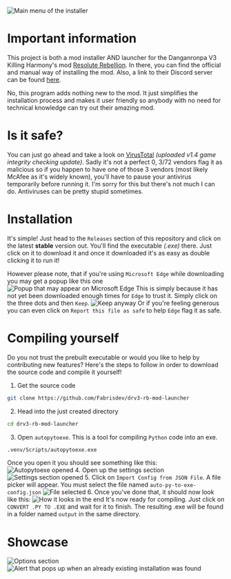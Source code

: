 ![Main menu of the installer](https://i.imgur.com/ACjfFlC.png)
# Important information
This project is both a mod installer AND launcher for the Danganronpa V3 Killing Harmony's mod [Resolute Rebellion](https://gamebanana.com/mods/554968). In there, you can find the official and manual way of installing the mod. Also, a link to their Discord server can be found [here](https://discord.gg/CjV2GtRrP7).

No, this program adds nothing new to the mod. It just simplifies the installation process and makes it user friendly so anybody with no need for technical knowledge can try out their amazing mod. 
# Is it safe?
You can just go ahead and take a look on [VirusTotal](https://www.virustotal.com/gui/file/8a81554c6fda00e2702cd86570add6a42ac78693df73a1e3cc2a62fed52dc264) *(uploaded v1.4 game integrity checking update)*. Sadly it's not a perfect 0, 3/72 vendors flag it as malicious so if you happen to have one of those 3 vendors (most likely McAfee as it's widely known), you'll have to pause your antivirus temporarily before running it. I'm sorry for this but there's not much I can do. Antiviruses can be pretty stupid sometimes.
# Installation
It's simple! Just head to the `Releases` section of this repository and click on the latest **stable** version out. You'll find the executable *(.exe)* there. Just click on it to download it and once it downloaded it's as easy as double clicking it to run it!

However please note, that if you're using `Microsoft Edge` while downloading you may get a popup like this one
![Popup that may appear on Microsoft Edge](https://i.imgur.com/x8V2emS.png)
This is simply because it has not yet been downloaded enough times for `Edge` to trust it. Simply click on the three dots and then `Keep`.
![Keep anyway](https://i.imgur.com/77aijA7.png)
Or if you're feeling generous you can even click on `Report this file as safe` to help `Edge` flag it as safe.
# Compiling yourself
Do you not trust the prebuilt executable or would you like to help by contributing new features? Here's the steps to follow in order to download the source code and compile it yourself!
1. Get the source code
```sh
git clone https://github.com/Fabrisdev/drv3-rb-mod-launcher
```
2. Head into the just created directory
```sh
cd drv3-rb-mod-launcher
```
3. Open `autopytoexe`. This is a tool for compiling `Python` code into an exe.
```sh
.venv/Scripts/autopytoexe.exe
```
Once you open it you should see something like this:
![Autopytoexe opened](https://i.imgur.com/wVM6ISd.png)
4. Open up the settings section
![Settings section opened](https://i.imgur.com/ekZ1eTx.png)
5. Click on  `Import Config from JSON File`. A file picker will appear. You must select the file named `auto-py-to-exe-config.json`
![File selected](https://i.imgur.com/xj3K2um.png)
6. Once you've done that, it should now look like this:
![How it looks in the end](https://i.imgur.com/EcUpHpJ.png)
It's now ready for compiling. Just click on `CONVERT .PY TO .EXE` and wait for it to finish. The resulting .exe will be found in a folder named `output` in the same directory.
# Showcase
![Options section](https://i.imgur.com/3znHvgR.png)
![Alert that pops up when an already existing installation was found](https://i.imgur.com/sEl8SuL.png)